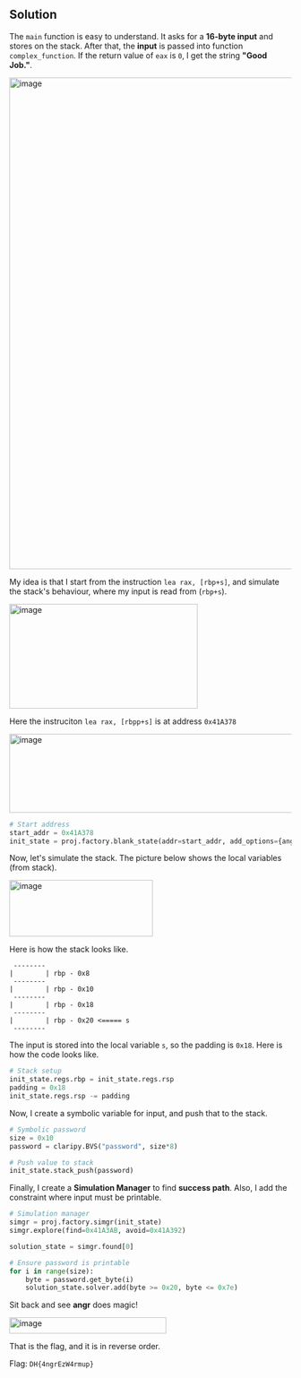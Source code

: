 ## Solution

The `main` function is easy to understand. It asks for a **16-byte input** and stores on the stack. After that, the **input** is passed into function `complex_function`. If the return value of `eax` is `0`, I get the string **"Good Job."**.

<img width="727" height="878" alt="image" src="https://github.com/user-attachments/assets/ed954609-a6d4-4e42-8f82-b33787462704" />

My idea is that I start from the instruction `lea rax, [rbp+s]`, and simulate the stack's behaviour, where my input is read from (`rbp+s`).

<img width="336" height="187" alt="image" src="https://github.com/user-attachments/assets/05f23db1-6161-4baf-bacf-104fed2497f2" />

Here the instruciton `lea rax, [rbpp+s]` is at address `0x41A378`

<img width="961" height="141" alt="image" src="https://github.com/user-attachments/assets/f839107e-5daf-420e-8ae9-d5a16294a2b4" />

```python
# Start address
start_addr = 0x41A378
init_state = proj.factory.blank_state(addr=start_addr, add_options={angr.options.LAZY_SOLVES})
```

Now, let's simulate the stack. The picture below shows the local variables (from stack).

<img width="256" height="101" alt="image" src="https://github.com/user-attachments/assets/eb063939-c413-46d8-9eb7-95ebf5a05ea3" />

Here is how the stack looks like.

```
 --------
|        | rbp - 0x8
 -------- 
|        | rbp - 0x10
 --------
|        | rbp - 0x18
 --------
|        | rbp - 0x20 <===== s
 --------
```

The input is stored into the local variable `s`, so the padding is `0x18`. Here is how the code looks like.

```python
# Stack setup
init_state.regs.rbp = init_state.regs.rsp
padding = 0x18
init_state.regs.rsp -= padding
```

Now, I create a symbolic variable for input, and push that to the stack.

```python
# Symbolic password
size = 0x10
password = claripy.BVS("password", size*8)

# Push value to stack
init_state.stack_push(password)
```

Finally, I create a **Simulation Manager** to find **success path**. Also, I add the constraint where input must be printable.

```python
# Simulation manager
simgr = proj.factory.simgr(init_state)
simgr.explore(find=0x41A3AB, avoid=0x41A392)

solution_state = simgr.found[0]

# Ensure password is printable
for i in range(size):
    byte = password.get_byte(i)
    solution_state.solver.add(byte >= 0x20, byte <= 0x7e)
```

Sit back and see **angr** does magic!

<img width="280" height="29" alt="image" src="https://github.com/user-attachments/assets/1a7690dd-2a1e-44e3-adde-8ea574de9b63" />

That is the flag, and it is in reverse order.

Flag: `DH{4ngrEzW4rmup}`
